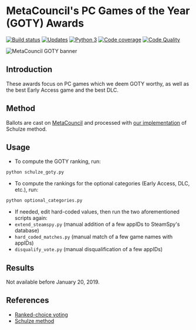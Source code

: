 # MetaCouncil's PC Games of the Year (GOTY) Awards

[![Build status][build image]][build]
[![Updates][dependency image]][pyup]
[![Python 3][python3 image]][pyup]
[![Code coverage][codecov image]][codecov]
[![Code Quality][codacy image]][codacy]

![MetaCouncil GOTY banner](https://raw.githubusercontent.com/wiki/woctezuma/metacouncil-goty/metacouncil-goty-banner.png)

## Introduction

These awards focus on PC games which we deem GOTY worthy, as well as the best Early Access game and the best DLC.

## Method

Ballots are cast on [MetaCouncil](https://metacouncil.com/threads/metacouncils-pc-games-of-the-year-awards-2018.473/) and processed with [our implementation](https://github.com/woctezuma/steam-era-goty) of Schulze method.

## Usage

-   To compute the GOTY ranking, run:

```bash
python schulze_goty.py
```

-   To compute the rankings for the optional categories (Early Access, DLC, etc.), run:

```bash
python optional_categories.py
```

-   If needed, edit hard-coded values, then run the two aforementioned scripts again:
  -   `extend_steamspy.py` (manual addition of a few appIDs to SteamSpy's database)
  -   `hard_coded_matches.py` (manual match of a few game names with appIDs)
  -   `disqualify_vote.py` (manual disqualification of a few appIDs)

## Results

Not available before January 20, 2019.

## References

-   [Ranked-choice voting](https://en.wikipedia.org/wiki/Ranked_voting)
-   [Schulze method](https://en.wikipedia.org/wiki/Schulze_method)

[build]: <https://travis-ci.org/woctezuma/metacouncil-goty>
[build image]: <https://travis-ci.org/woctezuma/metacouncil-goty.svg?branch=master>

[pyup]: <https://pyup.io/repos/github/woctezuma/metacouncil-goty/>
[dependency image]: <https://pyup.io/repos/github/woctezuma/metacouncil-goty/shield.svg>
[python3 image]: <https://pyup.io/repos/github/woctezuma/metacouncil-goty/python-3-shield.svg>

[codecov]: <https://codecov.io/gh/woctezuma/metacouncil-goty>
[codecov image]: <https://codecov.io/gh/woctezuma/metacouncil-goty/branch/master/graph/badge.svg>

[codacy]: <https://www.codacy.com/app/woctezuma/metacouncil-goty>
[codacy image]: <https://api.codacy.com/project/badge/Grade/d072d73231a24a5b91bc72c59737ca7d> 
